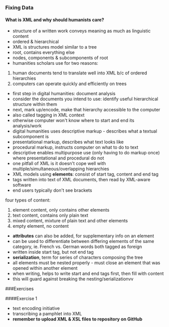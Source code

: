 ### Fixing Data

#### What is XML and why should humanists care?
* structure of a written work conveys meaning as much as linguistic content
* ordered & hierarchical
* XML is structures model similar to a tree 
* root, contains everything else
* nodes, components & subcomponents of root
* humanities scholars use for two reasons:

1. human documents tend to translate well into XML b/c of ordered hierarchies
2. computers can operate quickly and efficiently on trees 

* first step in digital humanities: document analysis
* consider the documents you intend to use: identify useful hierarchical structure within them
* next, mark up/encode, make that hierarchy accessible to the computer 
* also called tagging in XML context
* otherwise computer won't know where to start and end its analysis/work
* digital humanities uses descriptive markup - describes what a textual subcomponent is
* presentational markup, describes what text looks like
* procedural markup, instructs computer on what to do to text 
* descriptive enables multipurpose use (only having to do markup once) where presentational and procedural do not
* one pitfall of XML is it doesn't cope well with multiple/simultaneous/overlapping hierarchies
* XML models using **elements**: consist of start tag, content and end tag
* tags written into text of XML documents, then read by XML-aware software
* end users typically don't see brackets

four types of content:

1. element content, only contains other elements
2. text content, contains only plain text
3. mixed content, mixture of plain text and other elements
4. empty element, no content

* **attributes** can also be added, for supplementary info on an element
* can be used to differentiate between differing elements of the same category, ie. French vs. German words both tagged as foreign
* written inside start tag, but not end tag 
* **serialization**, term for series of characters composing the tree 
* all elements must be nested properly - must close an element that was opened within another element
* when writing, helps to write start and end tags first, then fill with content
* this will guard against breaking the nesting/serializationvv   

###Exercises

####Exercise 1
* text encoding initiative
* transcribing a pamphlet into XML                                                                                                                                                                                                                                                                                                                                                                                                                                                                                                                                                                                                                                                                                                                                                                                                                                                                                                                                                                                                                                                                                                                                                                                                                                                                                                                                                                                                                                                                                                                                                                                                                                                                                                                                                                                                                                                                                                                                                                                                                                                                                                                                                                                                                                                                                                                                                                                                                                                                                                                                                                                                                                                                                                                                                                                                                                                                                                                                                                                                                                                                                                                                                                                                                                                                                                                                                                                                                                                                                                                                                                                                                                                                                                                                                                                                                                                                                                                                                                                                                                                                                                                                                                                                                                                                                                                                                                                                                                                                                                                                                                                                                                                                                                                                                                                                                                                                                                                                                                                                                                                                                                                                                                                                                                                                                                                                                                                                                                                                                                                                                                                                                                                                                                                                                                                                                                                                                                                                                                                                                                                       
* **remember to upload XML & XSL files to repository on GitHub**